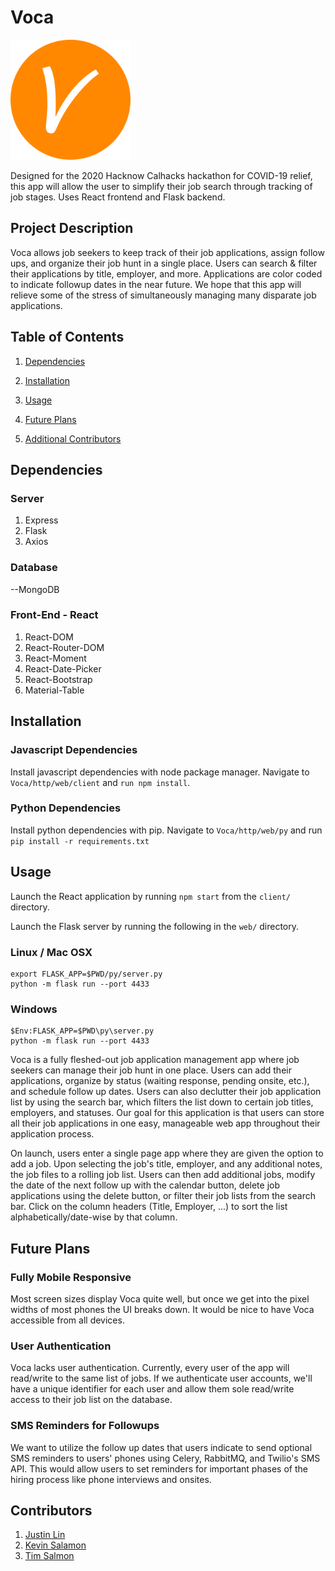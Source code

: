# Voca
![Logo, a stylized V in an orange circle](https://github.com/kevin-salamon/Voca/blob/master/android-chrome-192x192.png)

Designed for the 2020 Hacknow Calhacks hackathon for COVID-19 relief, this app will allow the user to simplify their job search through tracking of job stages. Uses React frontend and Flask backend.

## Project Description 

Voca allows job seekers to keep track of their job applications, assign follow ups, and organize their job hunt in a single place. Users can search & filter their applications by title, employer, and more. Applications are color coded to indicate followup dates in the near future. We hope that this app will relieve some of the stress of simultaneously managing many disparate job applications.

## Table of Contents 

1. [Dependencies](##Dependencies)

2. [Installation](##Installation)

3. [Usage](##Usage) 

4. [Future Plans](##Future-Plans)

5. [Additional Contributors](##Contributors)

## Dependencies

### Server
1. Express
2. Flask
3. Axios

### Database
--MongoDB

### Front-End - React
1. React-DOM
2. React-Router-DOM
3. React-Moment
4. React-Date-Picker
5. React-Bootstrap
6. Material-Table

## Installation

### Javascript Dependencies
Install javascript dependencies with node package manager.
Navigate to `Voca/http/web/client` and `run npm install`.

### Python Dependencies
Install python dependencies with pip.
Navigate to `Voca/http/web/py` and run `pip install -r requirements.txt`

## Usage 

Launch the React application by running `npm start` from the `client/` directory.

Launch the Flask server by running the following in the `web/` directory.

### Linux / Mac OSX
```
export FLASK_APP=$PWD/py/server.py
python -m flask run --port 4433
```
### Windows
```
$Env:FLASK_APP=$PWD\py\server.py
python -m flask run --port 4433
```

Voca is a fully fleshed-out job application management app where job seekers can manage their job hunt in one place. Users can add their applications, organize by status (waiting response, pending onsite, etc.), and schedule follow up dates. Users can also declutter their job application list by using the search bar, which filters the list down to certain job titles, employers, and statuses. Our goal for this application is that users can store all their job applications in one easy, manageable web app throughout their application process.

On launch, users enter a single page app where they are given the option to add a job. Upon selecting the job's title, employer, and any additional notes, the job files to a rolling job list. Users can then add additional jobs, modify the date of the next follow up with the calendar button, delete job applications using the delete button, or filter their job lists from the search bar. Click on the column headers (Title, Employer, ...) to sort the list alphabetically/date-wise by that column.

## Future Plans

### Fully Mobile Responsive
Most screen sizes display Voca quite well, but once we get into the pixel widths of most phones the UI breaks down. It would be nice to have Voca accessible from all devices.

### User Authentication
Voca lacks user authentication. Currently, every user of the app will read/write to the same list of jobs. If we authenticate user accounts, we'll have a unique identifier for each user and allow them sole read/write access to their job list on the database.

### SMS Reminders for Followups
We want to utilize the follow up dates that users indicate to send optional SMS reminders to users' phones using Celery, RabbitMQ, and Twilio's SMS API. This would allow users to set reminders for important phases of the hiring process like phone interviews and onsites.

## Contributors 

1. [Justin Lin](https://github.com/Chih-Chien-Lin)
2. [Kevin Salamon](https://github.com/kevin-salamon)
3. [Tim Salmon](https://github.com/SalmonTimo)
